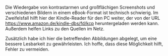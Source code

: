 Die Wiedergabe von kontrastarmen und großflächigen Screenshots und verschiedenen Bildern in einem eBook-Format ist technisch schwierig. Im Zweifelsfall hilft hier der Kindle-Reader für den PC weiter, der von der URL https://www.amazon.de/kindle-dbs/fd/kcp heruntergeladen werden kann. Außerdem helfen Links zu den Quellen im Netz.

Zusätzlich habe ich hier die betreffenden Abbildungen abgelegt, um eine bessere Lesbarkeit zu gewährleisten. Ich hoffe, dass diese Möglichkeit hilft, Fehler zu vermeiden. 
